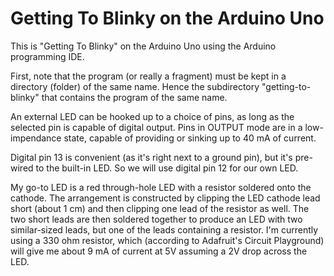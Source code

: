 # Getting To Blinky on the Arduino Uno

This is "Getting To Blinky" on the Arduino Uno using the Arduino programming IDE.

First, note that the program (or really a fragment) must be kept in a directory (folder)
of the same name.  Hence the subdirectory "getting-to-blinky" that contains the program
of the same name.

An external LED can be hooked up to a choice of pins, as long as the selected
pin is capable of digital output.  Pins in OUTPUT mode are in a low-impendance state,
capable of providing or sinking up to 40 mA of current.

Digital pin 13 is convenient (as it's right next to a ground pin), but it's pre-wired
to the built-in LED.  So we will use digital pin 12 for our own LED.

My go-to LED is a red through-hole LED with a resistor soldered onto the cathode.  The arrangement is constructed
by clipping the LED cathode lead short (about 1 cm) and then clipping one lead of the resistor as well.  The two
short leads are then soldered together to produce an LED with two similar-sized leads, but one of the leads containing
a resistor.  I'm currently using a 330 ohm resistor, which (according to Adafruit's Circuit Playground) will give me
about 9 mA of current at 5V assuming a 2V drop across the LED.
